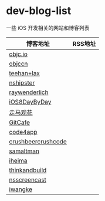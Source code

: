 dev-blog-list
===========

一些 iOS 开发相关的网站和博客列表

博客地址 | RSS地址
----- | -----
[objc.io](http://www.objc.io) |
[objccn](http://objccn.io/) | 
[teehan+lax](http://www.teehanlax.com/blog/) | 
[nshipster](http://nshipster.com/) | 
[raywenderlich](http://www.raywenderlich.com/) | 
[iOS8DayByDay](http://www.shinobicontrols.com/iOS8DayByDay) | 
[走马观花](http://ios.b2mp.cn/) | 
[GitCafe](http://blog.gitcafe.com/) | 
[code4app](http://code4app.com/) | 
[crushbeercrushcode](http://crushbeercrushcode.org/) | 
[samaltman](http://blog.samaltman.com/) | 
[iheima](http://news.iheima.com/show-6-59116-1.html) | 
[thinkandbuild](http://www.thinkandbuild.it/) | 
[nsscreencast](http://nsscreencast.com/) | 
[iwangke](http://www.iwangke.me/) | 
